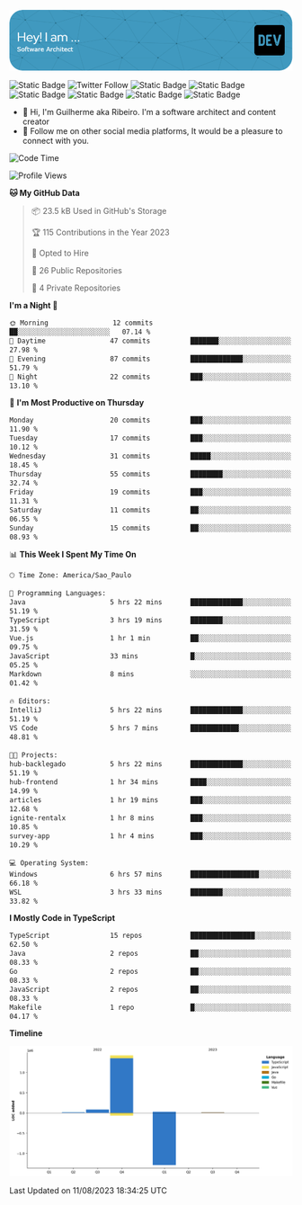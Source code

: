 ![Header](./assets/github-header-image.png)

![Static Badge](https://img.shields.io/badge/Software%20Architect-blue)
 ![Twitter Follow](https://img.shields.io/twitter/follow/dev_pkg) ![Static Badge](https://img.shields.io/badge/Java-orange) ![Static Badge](https://img.shields.io/badge/Springboot-green) ![Static Badge](https://img.shields.io/badge/Golang-blue) ![Static Badge](https://img.shields.io/badge/Nodejs-green) ![Static Badge](https://img.shields.io/badge/Javascript-yellow) ![Static Badge](https://img.shields.io/badge/Vuejs-green)

- 👋 Hi, I'm Guilherme aka Ribeiro. I'm a software architect and content creator
- 👀 Follow me on other social media platforms, It would be a pleasure to connect with you.

<!--START_SECTION:waka-->
![Code Time](http://img.shields.io/badge/Code%20Time-38%20hrs%2025%20mins-blue)

![Profile Views](http://img.shields.io/badge/Profile%20Views-45-blue)

**🐱 My GitHub Data** 

> 📦 23.5 kB Used in GitHub's Storage 
 > 
> 🏆 115 Contributions in the Year 2023
 > 
> 💼 Opted to Hire
 > 
> 📜 26 Public Repositories 
 > 
> 🔑 4 Private Repositories 
 > 
**I'm a Night 🦉** 

```text
🌞 Morning                12 commits          ██░░░░░░░░░░░░░░░░░░░░░░░   07.14 % 
🌆 Daytime                47 commits          ███████░░░░░░░░░░░░░░░░░░   27.98 % 
🌃 Evening                87 commits          █████████████░░░░░░░░░░░░   51.79 % 
🌙 Night                  22 commits          ███░░░░░░░░░░░░░░░░░░░░░░   13.10 % 
```
📅 **I'm Most Productive on Thursday** 

```text
Monday                   20 commits          ███░░░░░░░░░░░░░░░░░░░░░░   11.90 % 
Tuesday                  17 commits          ███░░░░░░░░░░░░░░░░░░░░░░   10.12 % 
Wednesday                31 commits          █████░░░░░░░░░░░░░░░░░░░░   18.45 % 
Thursday                 55 commits          ████████░░░░░░░░░░░░░░░░░   32.74 % 
Friday                   19 commits          ███░░░░░░░░░░░░░░░░░░░░░░   11.31 % 
Saturday                 11 commits          ██░░░░░░░░░░░░░░░░░░░░░░░   06.55 % 
Sunday                   15 commits          ██░░░░░░░░░░░░░░░░░░░░░░░   08.93 % 
```


📊 **This Week I Spent My Time On** 

```text
🕑︎ Time Zone: America/Sao_Paulo

💬 Programming Languages: 
Java                     5 hrs 22 mins       █████████████░░░░░░░░░░░░   51.19 % 
TypeScript               3 hrs 19 mins       ████████░░░░░░░░░░░░░░░░░   31.59 % 
Vue.js                   1 hr 1 min          ██░░░░░░░░░░░░░░░░░░░░░░░   09.75 % 
JavaScript               33 mins             █░░░░░░░░░░░░░░░░░░░░░░░░   05.25 % 
Markdown                 8 mins              ░░░░░░░░░░░░░░░░░░░░░░░░░   01.42 % 

🔥 Editors: 
IntelliJ                 5 hrs 22 mins       █████████████░░░░░░░░░░░░   51.19 % 
VS Code                  5 hrs 7 mins        ████████████░░░░░░░░░░░░░   48.81 % 

🐱‍💻 Projects: 
hub-backlegado           5 hrs 22 mins       █████████████░░░░░░░░░░░░   51.19 % 
hub-frontend             1 hr 34 mins        ████░░░░░░░░░░░░░░░░░░░░░   14.99 % 
articles                 1 hr 19 mins        ███░░░░░░░░░░░░░░░░░░░░░░   12.68 % 
ignite-rentalx           1 hr 8 mins         ███░░░░░░░░░░░░░░░░░░░░░░   10.85 % 
survey-app               1 hr 4 mins         ███░░░░░░░░░░░░░░░░░░░░░░   10.29 % 

💻 Operating System: 
Windows                  6 hrs 57 mins       █████████████████░░░░░░░░   66.18 % 
WSL                      3 hrs 33 mins       ████████░░░░░░░░░░░░░░░░░   33.82 % 
```

**I Mostly Code in TypeScript** 

```text
TypeScript               15 repos            ████████████████░░░░░░░░░   62.50 % 
Java                     2 repos             ██░░░░░░░░░░░░░░░░░░░░░░░   08.33 % 
Go                       2 repos             ██░░░░░░░░░░░░░░░░░░░░░░░   08.33 % 
JavaScript               2 repos             ██░░░░░░░░░░░░░░░░░░░░░░░   08.33 % 
Makefile                 1 repo              █░░░░░░░░░░░░░░░░░░░░░░░░   04.17 % 
```



**Timeline**

![Lines of Code chart](https://raw.githubusercontent.com/Guilhrib/Guilhrib/main/assets/bar_graph.png)


 Last Updated on 11/08/2023 18:34:25 UTC
<!--END_SECTION:waka-->
